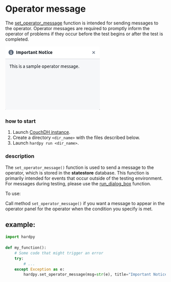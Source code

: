 # Operator message

The [set_operator_message](./../documentation/pytest_hardpy.md/#set_operator_message)
function is intended for sending messages to the operator.
Operator messages are required to promptly inform the operator of
problems if they occur before the test begins or after the test is completed.

![operator_msg](../img/operator_msg.png)

### how to start

1. Launch [CouchDH instance](../documentation/database.md#couchdb-instance).
2. Create a directory `<dir_name>` with the files described below.
3. Launch `hardpy run <dir_name>`.

### description

The `set_operator_message()` function is used to send a message to the operator,
which is stored in the **statestore** database.
This function is primarily intended for events that occur outside of the testing environment.
For messages during testing, please use the [run_dialog_box](./../documentation/pytest_hardpy.md/#run_dialog_box) function.

To use:

Call method `set_operator_message()` if you want a message to appear in
the operator panel for the operator when the condition you specify is met.


## example:

```python
import hardpy

def my_function():
    # Some code that might trigger an error
    try:
        # ...
    except Exception as e:
        hardpy.set_operator_message(msg=str(e), title="Important Notice")
```
